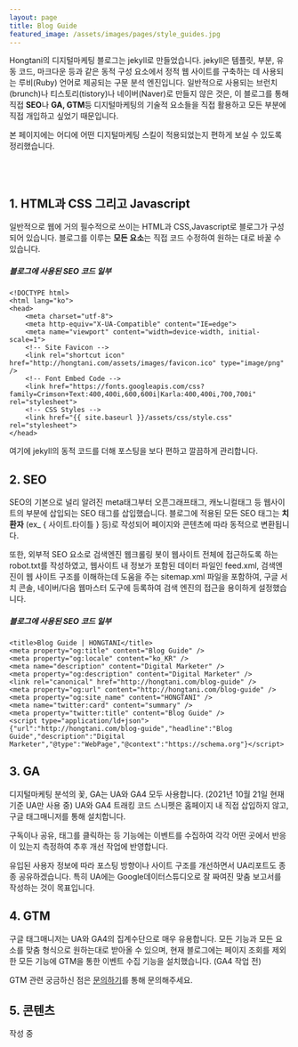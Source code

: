 ```yaml
---
layout: page
title: Blog Guide
featured_image: /assets/images/pages/style_guides.jpg
---
```


Hongtani의 디지털마케팅 블로그는 jekyll로 만들었습니다. jekyll은 템플릿, 부분, 유동 코드, 마크다운 등과 같은 동적 구성 요소에서 정적 웹 사이트를 구축하는 데 사용되는 루비(Ruby) 언어로 제공되는 구문 분석 엔진입니다. 일반적으로 사용되는 브런치(brunch)나 티스토리(tistory)나 네이버(Naver)로 만들지 않은 것은, 이 블로그를 통해 직접 **SEO**나 **GA, GTM**등 디지털마케팅의 기술적 요소들을 직접 활용하고 모든 부분에 직접 개입하고 싶었기 때문입니다.

본 페이지에는 어디에 어떤 디지털마케팅 스킬이 적용되었는지 편하게 보실 수 있도록 정리했습니다.

<br>
<br>


## 1. HTML과 CSS 그리고 Javascript
일반적으로 웹에 거의 필수적으로 쓰이는 HTML과 CSS,Javascript로 블로그가 구성되어 있습니다.
블로그를 이루는 **모든 요소**는 직접 코드 수정하여 원하는 대로 바꿀 수 있습니다.

##### 블로그에 사용된 SEO 코드 일부
<pre><code class="language-markup">&lt;!DOCTYPE html&gt;
&lt;html lang="ko"&gt;
&lt;head&gt;
    &lt;meta charset="utf-8"&gt;
    &lt;meta http-equiv="X-UA-Compatible" content="IE=edge"&gt;
    &lt;meta name="viewport" content="width=device-width, initial-scale=1"&gt;
    &lt;!-- Site Favicon --&gt;
    &lt;link rel="shortcut icon" href="http://hongtani.com/assets/images/favicon.ico" type="image/png" /&gt;
    &lt;!-- Font Embed Code --&gt;
    &lt;link href="https://fonts.googleapis.com/css?family=Crimson+Text:400,400i,600,600i|Karla:400,400i,700,700i" rel="stylesheet"&gt;
    &lt;!-- CSS Styles --&gt;
    &lt;link href="{{ site.baseurl }}/assets/css/style.css" rel="stylesheet"&gt;
&lt;/head&gt;
</code></pre>
여기에 jekyll의 동적 코드를 더해 포스팅을 보다 편하고 깔끔하게 관리합니다.


## 2. SEO

SEO의 기본으로 널리 알려진 meta태그부터 오픈그래프태그, 캐노니컬태그 등 웹사이트의 <head> 부분에 삽입되는 SEO 태그를 삽입했습니다.
블로그에 적용된 모든 SEO 태그는 **치환자** (ex_ { 사이트.타이틀 } 등)로 작성되어 페이지와 콘텐츠에 따라 동적으로 변환됩니다.

또한, 외부적 SEO 요소로 검색엔진 웹크롤링 봇이 웹사이트 전체에 접근하도록 하는 robot.txt를 작성하였고, 웹사이트 내 정보가 포함된 데이터 파일인 feed.xml, 검색엔진이 웹 사이트 구조를 이해하는데 도움을 주는 sitemap.xml 파일을 포함하여, 구글 서치 콘솔, 네이버/다음 웹마스터 도구에 등록하여 검색 엔진의 접근을 용이하게 설정했습니다.

##### 블로그에 사용된 SEO 코드 일부
<pre><code class="language-markup">&lt;title&gt;Blog Guide | HONGTANI&lt;/title&gt;
&lt;meta property="og:title" content="Blog Guide" /&gt;
&lt;meta property="og:locale" content="ko_KR" /&gt;
&lt;meta name="description" content="Digital Marketer" /&gt;
&lt;meta property="og:description" content="Digital Marketer" /&gt;
&lt;link rel="canonical" href="http://hongtani.com/blog-guide" /&gt;
&lt;meta property="og:url" content="http://hongtani.com/blog-guide" /&gt;
&lt;meta property="og:site_name" content="HONGTANI" /&gt;
&lt;meta name="twitter:card" content="summary" /&gt;
&lt;meta property="twitter:title" content="Blog Guide" /&gt;
&lt;script type="application/ld+json"&gt;
{"url":"http://hongtani.com/blog-guide","headline":"Blog Guide","description":"Digital Marketer","@type":"WebPage","@context":"https://schema.org"}&lt;/script&gt;
</code></pre>


## 3. GA

  디지털마케팅 분석의 꽃, GA는 UA와 GA4 모두 사용합니다. (2021년 10월 21일 현재 기준 UA만 사용 중)
  UA와 GA4 트래킹 코드 스니펫은 홈페이지 내 직접 삽입하지 않고, 구글 태그매니저를 통해 설치합니다.

  구독이나 공유, 태그를 클릭하는 등 기능에는 이벤트를 수집하여 각각 어떤 곳에서 반응이 있는지 측정하여 추후 개선 작업에 반영합니다.

  유입된 사용자 정보에 따라 포스팅 방향이나 사이트 구조를 개선하면서 UA리포트도 종종 공유하겠습니다.
  특히 UA에는 Google데이터스튜디오로 잘 짜여진 맞춤 보고서를 작성하는 것이 목표입니다.

## 4. GTM

  구글 태그매니저는 UA와 GA4의 집계수단으로 매우 유용합니다.
  모든 기능과 모든 요소를 맞춤 형식으로 원하는대로 받아올 수 있으며, 현재 블로그에는 페이지 조회를 제외한 모든 기능에 GTM을 통한 이벤트 수집 기능을 설치했습니다. (GA4 작업 전)

  GTM 관련 궁금하신 점은 [문의하기](http://hongtani.com/contact)를 통해 문의해주세요.

## 5. 콘텐츠

  작성 중
